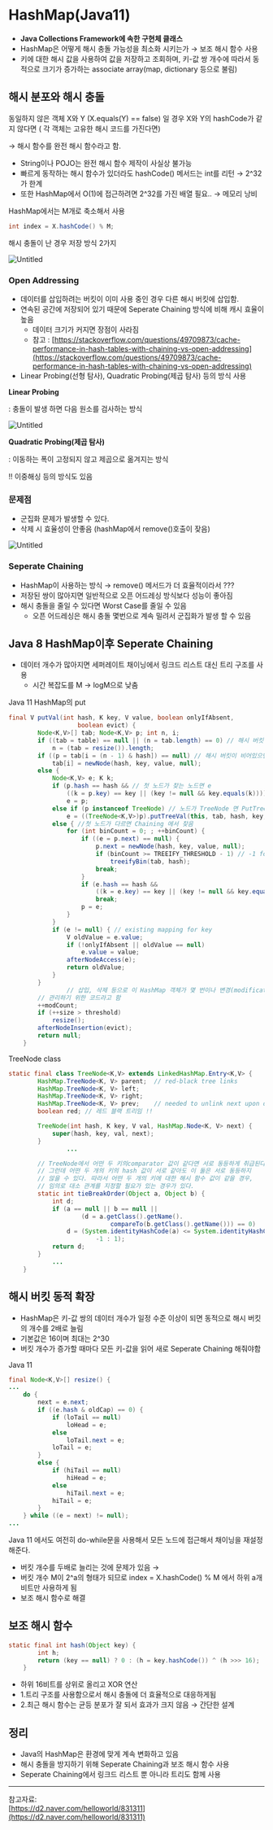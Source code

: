 # HashMap(Java11)


- **Java Collections Framework에 속한 구현체 클래스**
- HashMap은 어떻게 해시 충돌 가능성을 최소화 시키는가 → 보조 해시 함수 사용
- 키에 대한 해시 값을 사용하여 값을 저장하고 조회하며, 키-값 쌍 개수에 따라서 동적으로 크기가 증가하는 associate array(map, dictionary 등으로 불림)

## 해시 분포와 해시 충돌

동일하지 않은 객체 X와 Y (X.equals(Y) == false) 일 경우 X와 Y의 hashCode가 같지 않다면 ( 각 객체는 고유한 해시 코드를 가진다면)   

→  해시 함수를 완전 해시 함수라고 함.

- String이나 POJO는 완전 해시 함수 제작이 사실상 불가능
- 빠르게 동작하는 해시 함수가 있더라도 hashCode() 메서드는 int를 리턴 → 2^32가 한계
- 또한 HashMap에서 O(1)에 접근하려면 2^32를 가진 배열 필요.. → 메모리 낭비

HashMap에서는 M개로 축소해서 사용

```java
int index = X.hashCode() % M;
```

해시 충돌이 난 경우 저장 방식 2가지

![Untitled](https://raw.githubusercontent.com/dyparkkk/TIL/main/Java/img/hashmap00.png)

### Open Addressing

- 데이터를 삽입하려는 버킷이 이미 사용 중인 경우 다른 해시 버킷에 삽입함.
- 연속된 공간에 저장되어 있기 때문에 Seperate Chaining 방식에 비해 캐시 효율이 높음
    - 데이터 크기가 커지면 장점이 사라짐
    - 참고 : [https://stackoverflow.com/questions/49709873/cache-performance-in-hash-tables-with-chaining-vs-open-addressing](https://stackoverflow.com/questions/49709873/cache-performance-in-hash-tables-with-chaining-vs-open-addressing)
- Linear Probing(선형 탐사), Quadratic Probing(제곱 탐사) 등의 방식 사용

**Linear Probing**  

: 충돌이 발생 하면 다음 원소를 검사하는 방식

![Untitled](https://raw.githubusercontent.com/dyparkkk/TIL/main/Java/img/hashmap01.png)

**Quadratic Probing(제곱 탐사)**

: 이동하는 폭이 고정되지 않고 제곱으로 옮겨지는 방식   

!! 이중해싱 등의 방식도 있음  

### 문제점

- 군집화 문제가 발생할 수 있다.
- 삭제 시 효율성이 안좋음 (hashMap에서 remove()호출이 잦음)

![Untitled](https://raw.githubusercontent.com/dyparkkk/TIL/main/Java/img/hashmap02.png)

### Seperate Chaining

- HashMap이 사용하는 방식 → remove() 메서드가 더 효율적이라서 ???
- 저장된 쌍이 많아지면 일반적으로 오픈 어드레싱 방식보다 성능이 좋아짐
- 해시 충돌을 줄일 수 있다면 Worst Case를 줄일 수 있음
    - 오픈 어드레싱은 해시 충돌 몇번으로 계속 밀려서 군집화가 발생 할 수 있음

## Java 8 HashMap이후 Seperate Chaining

- 데이터 개수가 많아지면 세퍼레이트 채이닝에서 링크드 리스트 대신 트리 구조를 사용
    - 시간 복잡도를  M → logM으로 낮춤

Java 11 HashMap의 put

```java
final V putVal(int hash, K key, V value, boolean onlyIfAbsent,
                   boolean evict) {
        Node<K,V>[] tab; Node<K,V> p; int n, i;
        if ((tab = table) == null || (n = tab.length) == 0) // 해시 버킷이 null이면 할당
            n = (tab = resize()).length;
        if ((p = tab[i = (n - 1) & hash]) == null) // 해시 버킷이 비어있으면 newNode 생성
            tab[i] = newNode(hash, key, value, null);
        else {
            Node<K,V> e; K k;
            if (p.hash == hash && // 첫 노드가 찾는 노드면 e
                ((k = p.key) == key || (key != null && key.equals(k))))
                e = p;
            else if (p instanceof TreeNode) // 노드가 TreeNode 면 PutTreeVal()
                e = ((TreeNode<K,V>)p).putTreeVal(this, tab, hash, key, value);
            else { //첫 노드가 다르면 Chaining 에서 찾음
                for (int binCount = 0; ; ++binCount) {
                    if ((e = p.next) == null) {
                        p.next = newNode(hash, key, value, null);
                        if (binCount >= TREEIFY_THRESHOLD - 1) // -1 for 1st
                            treeifyBin(tab, hash);
                        break;
                    }
                    if (e.hash == hash &&
                        ((k = e.key) == key || (key != null && key.equals(k))))
                        break;
                    p = e;
                }
            }
            if (e != null) { // existing mapping for key
                V oldValue = e.value;
                if (!onlyIfAbsent || oldValue == null)
                    e.value = value;
                afterNodeAccess(e);
                return oldValue;
            }
        }
				// 삽입, 삭제 등으로 이 HashMap 객체가 몇 번이나 변경(modification)되었는지
        // 관리하기 위한 코드라고 함
        ++modCount; 
        if (++size > threshold)
            resize();
        afterNodeInsertion(evict);
        return null;
    }
```

TreeNode class 

```java
static final class TreeNode<K,V> extends LinkedHashMap.Entry<K,V> {
        HashMap.TreeNode<K, V> parent;  // red-black tree links
        HashMap.TreeNode<K, V> left;
        HashMap.TreeNode<K, V> right;
        HashMap.TreeNode<K, V> prev;    // needed to unlink next upon deletion
        boolean red; // 레드 블랙 트리임 !!

        TreeNode(int hash, K key, V val, HashMap.Node<K, V> next) {
            super(hash, key, val, next);
        }
				...

        // TreeNode에서 어떤 두 키의comparator 값이 같다면 서로 동등하게 취급된다.
        // 그런데 어떤 두 개의 키의 hash 값이 서로 같아도 이 둘은 서로 동등하지
        // 않을 수 있다. 따라서 어떤 두 개의 키에 대한 해시 함수 값이 같을 경우,
        // 임의로 대소 관계를 지정할 필요가 있는 경우가 있다.
        static int tieBreakOrder(Object a, Object b) {
            int d;
            if (a == null || b == null ||
                    (d = a.getClass().getName().
                            compareTo(b.getClass().getName())) == 0)
                d = (System.identityHashCode(a) <= System.identityHashCode(b) ?
                        -1 : 1);
            return d;
        }
			...
    }
```

## 해시 버킷 동적 확장

- HashMap은 키-값 쌍의 데이터 개수가 일정 수준 이상이 되면 동적으로 해시 버킷의 개수를 2배로 늘림
- 기본값은 16이며 최대는 2^30
- 버킷 개수가 증가할 때마다 모든 키-값을 읽어 새로 Seperate Chaining 해줘야함

Java 11 

```java
final Node<K,V>[] resize() {
...
	do {
		next = e.next;
		if ((e.hash & oldCap) == 0) {
		    if (loTail == null)
		        loHead = e;
		    else
		        loTail.next = e;
		    loTail = e;
		}
		else {
		    if (hiTail == null)
		        hiHead = e;
		    else
		        hiTail.next = e;
		    hiTail = e;
		}
	} while ((e = next) != null);
...
```

Java 11 에서도 여전히 do-while문을 사용해서 모든 노드에 접근해서 채이닝을 재설정해준다. 

- 버킷 개수를 두배로 늘리는 것에 문제가 있음 →
- 버킷 개수 M이 2^a의 형태가 되므로 index = X.hashCode() % M 에서 하위 a개 비트만 사용하게 됨
- 보조 해시 함수로 해결

## 보조 해시 함수

```java
static final int hash(Object key) {
        int h;
        return (key == null) ? 0 : (h = key.hashCode()) ^ (h >>> 16);
    }
```

- 하위 16비트를 상위로 올리고 XOR 연산
- 1.트리 구조를 사용함으로서 해시 충돌에 더 효율적으로 대응하게됨
- 2.최근 해시 함수는 균등 분포가 잘 되서 효과가 크지 않음 → 간단한 설계

## 정리

- Java의 HashMap은 환경에 맞게 계속 변화하고 있음
- 해시 충돌을 방지하기 위해 Seperate Chaining과 보조 해시 함수 사용
- Seperate Chaining에서 링크드 리스트 뿐 아니라 트리도 함께 사용

---

참고자료:  
[https://d2.naver.com/helloworld/831311](https://d2.naver.com/helloworld/831311)  
